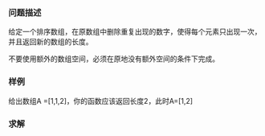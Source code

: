 ### 问题描述

给定一个排序数组，在原数组中删除重复出现的数字，使得每个元素只出现一次，
并且返回新的数组的长度。

不要使用额外的数组空间，必须在原地没有额外空间的条件下完成。

### 样例

给出数组A =[1,1,2]，你的函数应该返回长度2，此时A=[1,2]

### 求解
